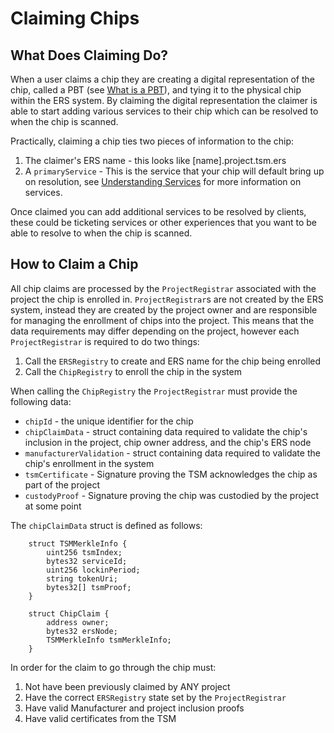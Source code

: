 # Claiming Chips

## What Does Claiming Do?
When a user claims a chip they are creating a digital representation of the chip, called a PBT (see [What is a PBT](pbt.md)), and tying it to the physical chip within the ERS system. By claiming the digital representation the claimer is able to start adding various services to their chip which can be resolved to when the chip is scanned. 

Practically, claiming a chip ties two pieces of information to the chip:
1. The claimer's ERS name - this looks like [name].project.tsm.ers
2. A `primaryService` - This is the service that your chip will default bring up on resolution, see [Understanding Services](services.md) for more information on services.

Once claimed you can add additional services to be resolved by clients, these could be ticketing services or other experiences that you want to be able to resolve to when the chip is scanned.

## How to Claim a Chip
All chip claims are processed by the `ProjectRegistrar` associated with the project the chip is enrolled in. `ProjectRegistrar`s are not created by the ERS system, instead they are created by the project owner and are responsible for managing the enrollment of chips into the project. This means that the data requirements may differ depending on the project, however each `ProjectRegistrar` is required to do two things:
1. Call the `ERSRegistry` to create and ERS name for the chip being enrolled
2. Call the `ChipRegistry` to enroll the chip in the system

When calling the `ChipRegistry` the `ProjectRegistrar` must provide the following data:
- `chipId` - the unique identifier for the chip
- `chipClaimData` - struct containing data required to validate the chip's inclusion in the project, chip owner address, and the chip's ERS node
- `manufacturerValidation` - struct containing data required to validate the chip's enrollment in the system
- `tsmCertificate` - Signature proving the TSM acknowledges the chip as part of the project
- `custodyProof` - Signature proving the chip was custodied by the project at some point

The `chipClaimData` struct is defined as follows:
```
    struct TSMMerkleInfo {
        uint256 tsmIndex;
        bytes32 serviceId;
        uint256 lockinPeriod;
        string tokenUri;
        bytes32[] tsmProof;
    }

    struct ChipClaim {
        address owner;
        bytes32 ersNode;
        TSMMerkleInfo tsmMerkleInfo;
    }
```
In order for the claim to go through the chip must:
1. Not have been previously claimed by ANY project
2. Have the correct `ERSRegistry` state set by the `ProjectRegistrar`
3. Have valid Manufacturer and project inclusion proofs
4. Have valid certificates from the TSM
